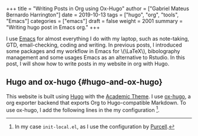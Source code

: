 +++
title = "Writing Posts in Org using Ox-Hugo"
author = ["Gabriel Mateus Bernardo Harrington"]
date = 2019-10-13
tags = ["hugo", "org", "tools", "Emacs"]
categories = ["emacs"]
draft = false
weight = 2001
summary = "Writing hugo post in Emacs org."
+++

I use  [Emacs](https://www.gnu.org/software/emacs/emacs.html) for almost everything I do with my laptop, such as note-taking, GTD, email-checking, coding
and writing. In previous posts, I introduced some packages and my workflow in Emacs for \\(\LaTeX\\),
bibolography management and some usages Emacs as an alternative to Rstudio. In this post,
I will show how to write posts in my website in org with Hugo.


## Hugo and ox-hugo {#hugo-and-ox-hugo}

This website is built using [Hugo](https://gohugo.io/) with the [Academic Theme](https://themes.gohugo.io/academic/). I use [ox-hugo](https://ox-hugo.scripter.co/), a org exporter backend that exports Org to Hugo-compatible Markdown. To use ox-hugo,
I add the following lines in the my configuration&nbsp;[^fn:1].

[^fn:1]: In my case `init-local.el`, as I use the configuration by [Purcell](https://github.com/purcell/emacs.d).

